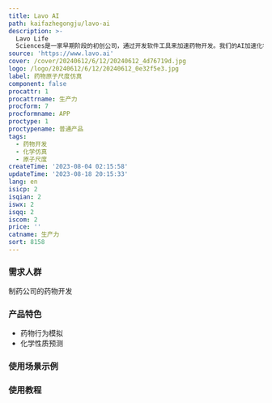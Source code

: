 ```yaml
---
title: Lavo AI
path: kaifazhegongju/lavo-ai
description: >-
  Lavo Life
  Sciences是一家早期阶段的初创公司，通过开发软件工具来加速药物开发。我们的AI加速化学仿真使药物性质预测比现有解决方案更便宜、更可靠。我们的软件模拟药物在原子尺度上的行为，帮助制药公司更快地将治疗方法带给患者。我们的技术可以加速您的药物开发工作。
source: 'https://www.lavo.ai'
cover: /cover/20240612/6/12/20240612_4d76719d.jpg
logo: /logo/20240612/6/12/20240612_0e32f5e3.jpg
label: 药物原子尺度仿真
component: false
procattr: 1
procattrname: 生产力
procform: 7
procformname: APP
proctype: 1
proctypename: 普通产品
tags:
  - 药物开发
  - 化学仿真
  - 原子尺度
createTime: '2023-08-04 02:15:58'
updateTime: '2023-08-18 20:15:33'
lang: en
isicp: 2
isqian: 2
iswx: 2
isqq: 2
iscom: 2
price: ''
catname: 生产力
sort: 8158
---
```




### 需求人群
制药公司的药物开发

### 产品特色
- 药物行为模拟
- 化学性质预测

### 使用场景示例


### 使用教程


  
